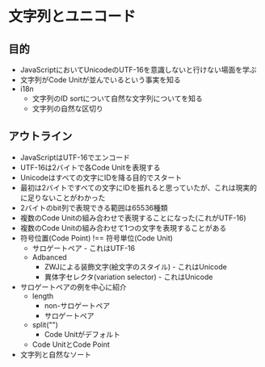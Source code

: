 # 文字列とユニコード

## 目的

- JavaScriptにおいてUnicodeのUTF-16を意識しないと行けない場面を学ぶ
- 文字列がCode Unitが並んでいるという事実を知る
- i18n
    - 文字列のID sortについて自然な文字列についてを知る
    - 文字列の自然な区切り

## アウトライン

- JavaScriptはUTF-16でエンコード
- UTF-16は2バイトで各Code Unitを表現する
- Unicodeはすべての文字にIDを降る目的でスタート
- 最初は2バイトですべての文字にIDを振れると思っていたが、これは現実的に足りないことがわかった
- 2バイトのbit列で表現できる範囲は65536種類
- 複数のCode Unitの組み合わせで表現することになった(これがUTF-16)
- 複数のCode Unitの組み合わせて1つの文字を表現することがある
- 符号位置(Code Point) !== 符号単位(Code Unit)
    - サロゲートペア - これはUTF-16
    - Adbanced
        - ZWJによる装飾文字(絵文字のスタイル) - これはUnicode
        - 異体字セレクタ(variation selector) - これはUnicode
- サロゲートペアの例を中心に紹介
    - length
        - non-サロゲートペア
        - サロゲートペア
    - split("")
        - Code Unitがデフォルト
    - Code UnitとCode Point
- 文字列と自然なソート